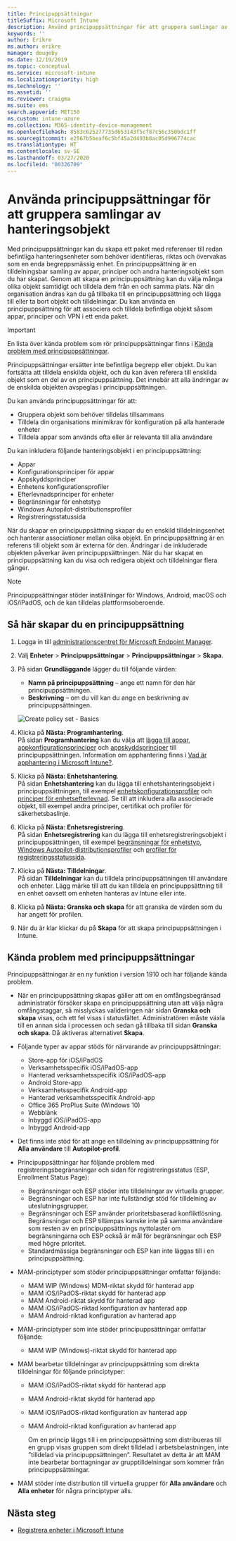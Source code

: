 ```yaml
---
title: Principuppsättningar
titleSuffix: Microsoft Intune
description: Använd principuppsättningar för att gruppera samlingar av hanteringsobjekt i Microsoft Intune.
keywords: ''
author: Erikre
ms.author: erikre
manager: dougeby
ms.date: 12/19/2019
ms.topic: conceptual
ms.service: microsoft-intune
ms.localizationpriority: high
ms.technology: ''
ms.assetid: ''
ms.reviewer: craigma
ms.suite: ems
search.appverid: MET150
ms.custom: intune-azure
ms.collection: M365-identity-device-management
ms.openlocfilehash: 8583c625277735d653143f5cf87c56c350bdc1ff
ms.sourcegitcommit: e2567b5beaf6c5bf45a2d493b8ac05d996774cac
ms.translationtype: HT
ms.contentlocale: sv-SE
ms.lasthandoff: 03/27/2020
ms.locfileid: "80326709"
---
```

# <a name="use-policy-sets-to-group-collections-of-management-objects"></a>Använda principuppsättningar för att gruppera samlingar av hanteringsobjekt

Med principuppsättningar kan du skapa ett paket med referenser till redan befintliga hanteringsenheter som behöver identifieras, riktas och övervakas som en enda begreppsmässig enhet. En principuppsättning är en tilldelningsbar samling av appar, principer och andra hanteringsobjekt som du har skapat. Genom att skapa en principuppsättning kan du välja många olika objekt samtidigt och tilldela dem från en och samma plats. När din organisation ändras kan du gå tillbaka till en principuppsättning och lägga till eller ta bort objekt och tilldelningar. Du kan använda en principuppsättning för att associera och tilldela befintliga objekt såsom appar, principer och VPN i ett enda paket. 

> [!IMPORTANT]
> En lista över kända problem som rör principuppsättningar finns i [Kända problem med principuppsättningar](policy-sets.md#policy-sets-known-issues).

Principuppsättningar ersätter inte befintliga begrepp eller objekt. Du kan fortsätta att tilldela enskilda objekt, och du kan även referera till enskilda objekt som en del av en principuppsättning. Det innebär att alla ändringar av de enskilda objekten avspeglas i principuppsättningen.

Du kan använda principuppsättningar för att:

- Gruppera objekt som behöver tilldelas tillsammans
- Tilldela din organisations minimikrav för konfiguration på alla hanterade enheter
- Tilldela appar som används ofta eller är relevanta till alla användare

Du kan inkludera följande hanteringsobjekt i en principuppsättning:

- Appar
- Konfigurationsprinciper för appar
- Appskyddsprinciper
- Enhetens konfigurationsprofiler
- Efterlevnadsprinciper för enheter
- Begränsningar för enhetstyp
- Windows Autopilot-distributionsprofiler
- Registreringsstatussida

När du skapar en principuppsättning skapar du en enskild tilldelningsenhet och hanterar associationer mellan olika objekt. En principuppsättning är en referens till objekt som är externa för den. Ändringar i de inkluderade objekten påverkar även principuppsättningen. När du har skapat en principuppsättning kan du visa och redigera objekt och tilldelningar flera gånger. 

> [!NOTE]
> Principuppsättningar stöder inställningar för Windows, Android, macOS och iOS/iPadOS, och de kan tilldelas plattformsoberoende.

## <a name="how-to-create-a-policy-set"></a>Så här skapar du en principuppsättning

1. Logga in till [administrationscentret för Microsoft Endpoint Manager](https://go.microsoft.com/fwlink/?linkid=2109431).
2. Välj **Enheter** > **Principuppsättningar** > **Principuppsättningar** > **Skapa**.
3. På sidan **Grundläggande** lägger du till följande värden:
    - **Namn på principuppsättning** – ange ett namn för den här principuppsättningen.
    - **Beskrivning** – om du vill kan du ange en beskrivning av principuppsättningen.
   <p>
      <img alt="Create policy set - Basics" src="./media/policy-sets/policy-sets-01.png">

4. Klicka på **Nästa: Programhantering**.<br>
   På sidan **Programhantering** kan du välja att [lägga till appar](../apps/apps-add.md), [appkonfigurationsprinciper](../apps/app-configuration-policies-overview.md) och [appskyddsprinciper](../apps/app-protection-policy.md) till principuppsättningen. Information om apphantering finns i [Vad är apphantering i Microsoft Intune?](../apps/app-management.md).
5. Klicka på **Nästa: Enhetshantering**.<br>
   På sidan **Enhetshantering** kan du lägga till enhetshanteringsobjekt i principuppsättningen, till exempel [enhetskonfigurationsprofiler](../configuration/device-profiles.md) och [principer för enhetsefterlevnad](../protect/device-compliance-get-started.md). Se till att inkludera alla associerade objekt, till exempel andra principer, certifikat och profiler för säkerhetsbaslinje.
6. Klicka på **Nästa: Enhetsregistrering**.<br>
   På sidan **Enhetsregistrering** kan du lägga till enhetsregistreringsobjekt i principuppsättningen, till exempel [begränsningar för enhetstyp](../enrollment/enrollment-restrictions-set.md), [Windows Autopilot-distributionsprofiler](../enrollment/enrollment-autopilot.md) och [profiler för registreringsstatussida](../enrollment/windows-enrollment-status.md).
7. Klicka på **Nästa: Tilldelningar**.<br>
   På sidan **Tilldelningar** kan du tilldela principuppsättningen till användare och enheter. Lägg märke till att du kan tilldela en principuppsättning till en enhet oavsett om enheten hanteras av Intune eller inte.
8. Klicka på **Nästa: Granska och skapa** för att granska de värden som du har angett för profilen.
9. När du är klar klickar du på **Skapa** för att skapa principuppsättningen i Intune.

## <a name="policy-sets-known-issues"></a>Kända problem med principuppsättningar

Principuppsättningar är en ny funktion i version 1910 och har följande kända problem.

- När en principuppsättning skapas gäller att om en omfångsbegränsad administratör försöker skapa en principuppsättning utan att välja några omfångstaggar, så misslyckas valideringen när sidan **Granska och skapa** visas, och ett fel visas i statusfältet. Administratören måste växla till en annan sida i processen och sedan gå tillbaka till sidan **Granska och skapa**. Då aktiveras alternativet **Skapa**.  

- Följande typer av appar stöds för närvarande av principuppsättningar:
  - Store-app för iOS/iPadOS
  - Verksamhetsspecifik iOS/iPadOS-app
  - Hanterad verksamhetsspecifik iOS/iPadOS-app
  - Android Store-app
  - Verksamhetsspecifik Android-app
  - Hanterad verksamhetsspecifik Android-app
  - Office 365 ProPlus Suite (Windows 10)
  - Webblänk
  - Inbyggd iOS/iPadOS-app
  - Inbyggd Android-app

- Det finns inte stöd för att ange en tilldelning av principuppsättning för **Alla användare** till **Autopilot-profil**.

- Principuppsättningar har följande problem med registreringsbegränsningar och sidan för registreringsstatus (ESP, Enrollment Status Page):
  - Begränsningar och ESP stöder inte tilldelningar av virtuella grupper.
  - Begränsningar och ESP har inte fullständigt stöd för tilldelning av uteslutningsgrupper. 
  - Begränsningar och ESP använder prioritetsbaserad konfliktlösning. Begränsningar och ESP tillämpas kanske inte på samma användare som resten av en principuppsättnings nyttolaster om begränsningarna och ESP också är mål för begränsningar och ESP med högre prioritet.
  - Standardmässiga begränsningar och ESP kan inte läggas till i en principuppsättning.

- MAM-principtyper som stöder principuppsättningar omfattar följande: 
  - MAM WIP (Windows) MDM-riktat skydd för hanterad app 
  - MAM iOS/iPadOS-riktat skydd för hanterad app
  - MAM Android-riktat skydd för hanterad app
  - MAM iOS/iPadOS-riktad konfiguration av hanterad app
  - MAM Android-riktad konfiguration av hanterad app

- MAM-principtyper som inte stöder principuppsättningar omfattar följande: 
  - MAM WIP (Windows)-riktat skydd för hanterad app

- MAM bearbetar tilldelningar av principuppsättning som direkta tilldelningar för följande principtyper:
  - MAM iOS/iPadOS-riktat skydd för hanterad app
  - MAM Android-riktat skydd för hanterad app
  - MAM iOS/iPadOS-riktad konfiguration av hanterad app
  - MAM Android-riktad konfiguration av hanterad app

    Om en princip läggs till i en principuppsättning som distribueras till en grupp visas gruppen som direkt tilldelad i arbetsbelastningen, inte ”tilldelad via principuppsättningen”. Resultatet av detta är att MAM inte bearbetar borttagningar av grupptilldelningar som kommer från principuppsättningar.

- MAM stöder inte distribution till virtuella grupper för **Alla användare** och **Alla enheter** för några principtyper alls.

## <a name="next-steps"></a>Nästa steg

- [Registrera enheter i Microsoft Intune](../enrollment/index.yml)
